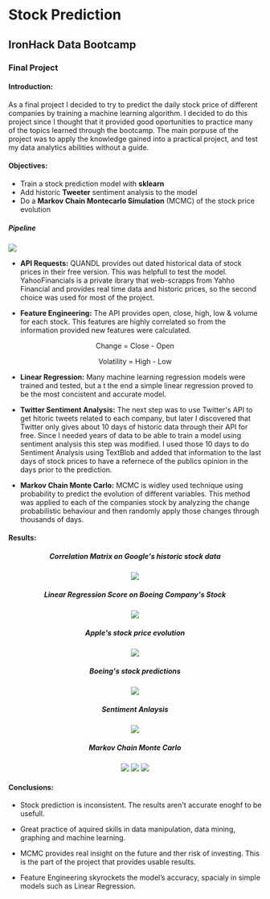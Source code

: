# Stock Prediction

## IronHack Data Bootcamp

### Final Project

#### Introduction:

As a final project I decided to try to predict the daily stock price of different companies by training a machine learning algorithm.  I decided to do this project since I thought that it provided good oportunities to practice many of the topics learned through the bootcamp.  The main porpuse of the project was to apply the knowledge gained into a practical project, and test my data analytics abilities without a guide.


#### Objectives:

-  Train a stock prediction model with **sklearn**
-  Add historic **Tweeter** sentiment analysis to the model
-  Do a **Markov Chain Montecarlo Simulation** (MCMC) of the stock price evolution

##### Pipeline

<img src="images/PROJECT PIPELINE.png" width="">

-  **API Requests:**  QUANDL provides out dated historical data of stock prices in their free version.  This was helpfull to test the model.  YahooFinancials is a private ibrary that web-scrapps from Yahho Financial and provides real time data and historic prices, so the second choice was used for most of the project.

-  **Feature Engineering:**  The API provides open, close, high, low & volume for each stock.  This features are highly correlated so from the information provided new features were calculated.

<center>
Change = Close - Open

Volatility = High - Low
</center>

-  **Linear Regression:**  Many machine learning regression models were trained and tested, but a t the end a simple linear regression proved to be the most concistent and accurate model.

- **Twitter Sentiment Analysis:**  The next step was to use Twitter's API to get hitoric tweets related to each company, but later I discovered that Twitter only gives about 10 days of historic data through their API for free.  Since I needed years of data to be able to train a model using sentiment analysis this step was modified.  I used those 10 days to do Sentiment Analysis using TextBlob and added that information to the last days of stock prices to have a refernece of the publics opinion in the days prior to the prediction.

- **Markov Chain Monte Carlo:**  MCMC is widley used technique using probability to predict the evolution of different variables.  This method was applied to each of the companies stock by analyzing the change probabilistic behaviour and then randomly apply those changes through thousands of days.

#### Results:
<center>

##### Correlation Matrix on Google's historic stock data
<img src="images/Clean Data Correlation GOOGL.png" width="">

##### Linear Regression Score on Boeing Company's Stock
<img src="images/score.png" width="">

##### Apple's stock price evolution
<img src="images/Apple Stock Price.png" width="">

##### Boeing's stock predictions
<img src="images/Boeing Stock Predictions.png" width="">

##### Sentiment Anlaysis
<img src="images/sentiment_analysis.png" width="">

##### Markov Chain Monte Carlo
<img src="images/Histogram of AMZN stock change ratio: mu=-8.85e-05, sigma=0.015.png" width="">
<img src="images/Histogram of AMZN future price :mu=1603.0,sigma=970.96.png" width="">
<img src="images/MCMC of AMZN stock price.png" width="">

</center>

#### Conclusions:

-  Stock prediction is inconsistent.  The results aren't accurate enoghf to be usefull.

-  Great practice of aquired skills in data manipulation, data mining, graphing and machine learning.

-  MCMC provides real insight on the future and ther risk of investing.  This is the part of the project that provides usable results.

-  Feature Engineering skyrockets the model’s accuracy, spacialy in simple models such as Linear Regression.